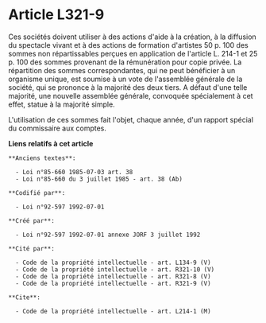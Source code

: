 # Article L321-9

Ces sociétés doivent utiliser à des actions d'aide à la création, à la diffusion du spectacle vivant et à des actions de
formation d'artistes 50 p. 100 des sommes non répartissables perçues en application de l'article L. 214-1 et 25 p. 100 des
sommes provenant de la rémunération pour copie privée. La répartition des sommes correspondantes, qui ne peut bénéficier à un
organisme unique, est soumise à un vote de l'assemblée générale de la société, qui se prononce à la majorité des deux tiers.
A défaut d'une telle majorité, une nouvelle assemblée générale, convoquée spécialement à cet effet, statue à la majorité
simple.

L'utilisation de ces sommes fait l'objet, chaque année, d'un rapport spécial du commissaire aux comptes.

**Liens relatifs à cet article**

	**Anciens textes**:

	  - Loi n°85-660 1985-07-03 art. 38
	  - Loi n°85-660 du 3 juillet 1985 - art. 38 (Ab)

	**Codifié par**:

	  - Loi n°92-597 1992-07-01

	**Créé par**:

	  - Loi n°92-597 1992-07-01 annexe JORF 3 juillet 1992

	**Cité par**:

	  - Code de la propriété intellectuelle - art. L134-9 (V)
	  - Code de la propriété intellectuelle - art. R321-10 (V)
	  - Code de la propriété intellectuelle - art. R321-8 (V)
	  - Code de la propriété intellectuelle - art. R321-9 (V)

	**Cite**:

	  - Code de la propriété intellectuelle - art. L214-1 (M)
